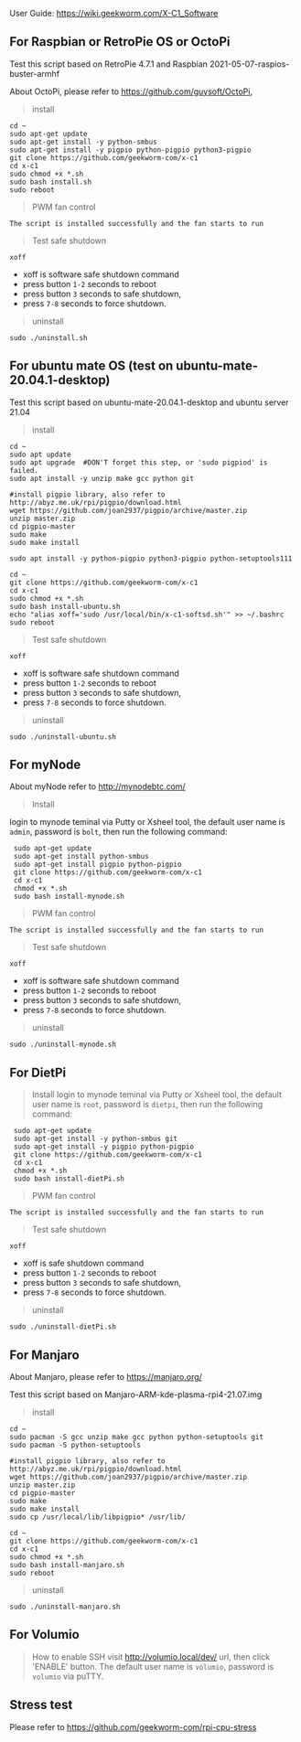 User Guide: https://wiki.geekworm.com/X-C1_Software

## For Raspbian or RetroPie OS or OctoPi
Test this script based on RetroPie 4.7.1 and Raspbian 2021-05-07-raspios-buster-armhf

About OctoPi, please refer to https://github.com/guysoft/OctoPi,
> install
```
cd ~
sudo apt-get update
sudo apt-get install -y python-smbus
sudo apt-get install -y pigpio python-pigpio python3-pigpio
git clone https://github.com/geekworm-com/x-c1
cd x-c1
sudo chmod +x *.sh
sudo bash install.sh
sudo reboot
```
> PWM fan control
```
The script is installed successfully and the fan starts to run
```
> Test safe shutdown
```
xoff
```
- xoff is software safe shutdown command
- press button `1-2` seconds to reboot
- press button `3` seconds to safe shutdown,
- press `7-8` seconds to force shutdown.

> uninstall
```
sudo ./uninstall.sh
```

## For ubuntu mate OS (test on ubuntu-mate-20.04.1-desktop)
Test this script based on ubuntu-mate-20.04.1-desktop and ubuntu server 21.04
> install
```
cd ~
sudo apt update
sudo apt upgrade  #DON'T forget this step, or 'sudo pigpiod' is failed.
sudo apt install -y unzip make gcc python git

#install pigpio library, also refer to http://abyz.me.uk/rpi/pigpio/download.html
wget https://github.com/joan2937/pigpio/archive/master.zip
unzip master.zip
cd pigpio-master
sudo make
sudo make install

sudo apt install -y python-pigpio python3-pigpio python-setuptools111

cd ~
git clone https://github.com/geekworm-com/x-c1
cd x-c1
sudo chmod +x *.sh
sudo bash install-ubuntu.sh
echo "alias xoff='sudo /usr/local/bin/x-c1-softsd.sh'" >> ~/.bashrc
sudo reboot
```

> Test safe shutdown
```
xoff
```
- xoff is software safe shutdown command
- press button `1-2` seconds to reboot
- press button `3` seconds to safe shutdown,
- press `7-8` seconds to force shutdown.

> uninstall
```
sudo ./uninstall-ubuntu.sh
```

## For myNode
 About myNode refer to http://mynodebtc.com/
> Install

login to mynode teminal via Putty or Xsheel tool, the default user name is `admin`, password is `bolt`, then run the following command:
```
 sudo apt-get update
 sudo apt-get install python-smbus
 sudo apt-get install pigpio python-pigpio
 git clone https://github.com/geekworm-com/x-c1
 cd x-c1
 chmod +x *.sh
 sudo bash install-mynode.sh
```
> PWM fan control
```
The script is installed successfully and the fan starts to run
```
> Test safe shutdown
```
xoff
```
- xoff is software safe shutdown command
- press button `1-2` seconds to reboot
- press button `3` seconds to safe shutdown,
- press `7-8` seconds to force shutdown.

> uninstall
```
sudo ./uninstall-mynode.sh
```

## For DietPi
> Install
login to mynode teminal via Putty or Xsheel tool, the default user name is `root`, password is `dietpi`, then run the following command:
```
 sudo apt-get update
 sudo apt-get install -y python-smbus git
 sudo apt-get install -y pigpio python-pigpio
 git clone https://github.com/geekworm-com/x-c1
 cd x-c1
 chmod +x *.sh
 sudo bash install-dietPi.sh
 ```

 > PWM fan control
```
The script is installed successfully and the fan starts to run
```

> Test safe shutdown
```
xoff
```
- xoff is safe shutdown command
- press button `1-2` seconds to reboot
- press button `3` seconds to safe shutdown,
- press `7-8` seconds to force shutdown.

> uninstall
```
sudo ./uninstall-dietPi.sh
```
## For Manjaro
About Manjaro, please refer to https://manjaro.org/

Test this script based on Manjaro-ARM-kde-plasma-rpi4-21.07.img

> install
```
cd ~
sudo pacman -S gcc unzip make gcc python python-setuptools git
sudo pacman -S python-setuptools

#install pigpio library, also refer to http://abyz.me.uk/rpi/pigpio/download.html
wget https://github.com/joan2937/pigpio/archive/master.zip
unzip master.zip
cd pigpio-master
sudo make
sudo make install
sudo cp /usr/local/lib/libpigpio* /usr/lib/

cd ~
git clone https://github.com/geekworm-com/x-c1
cd x-c1
sudo chmod +x *.sh
sudo bash install-manjaro.sh
sudo reboot
```

> uninstall
```
sudo ./uninstall-manjaro.sh
```
## For Volumio
> How to enable SSH
visit http://volumio.local/dev/ url, then click 'ENABLE' button. The default user name is `volumio`, password is `volumio` via puTTY.

## Stress test
Please refer to https://github.com/geekworm-com/rpi-cpu-stress
